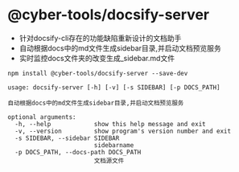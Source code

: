 # @cyber-tools/docsify-server

- 针对docsify-cli存在的功能缺陷重新设计的文档助手
- 自动根据docs中的md文件生成sidebar目录,并启动文档预览服务
- 实时监控docs文件夹的改变生成_sidebar.md文件

```shell
npm install @cyber-tools/docsify-server --save-dev
```

```shell
usage: docsify-server [-h] [-v] [-s SIDEBAR] [-p DOCS_PATH]

自动根据docs中的md文件生成sidebar目录,并启动文档预览服务

optional arguments:
  -h, --help            show this help message and exit
  -v, --version         show program's version number and exit
  -s SIDEBAR, --sidebar SIDEBAR
                        sidebarname
  -p DOCS_PATH, --docs-path DOCS_PATH
                        文档源文件
```